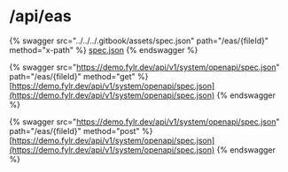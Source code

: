# /api/eas

{% swagger src="../../../.gitbook/assets/spec.json" path="/eas/{fileId}" method="x-path" %}
[spec.json](../../../.gitbook/assets/spec.json)
{% endswagger %}

{% swagger src="https://demo.fylr.dev/api/v1/system/openapi/spec.json" path="/eas/{fileId}" method="get" %}
[https://demo.fylr.dev/api/v1/system/openapi/spec.json](https://demo.fylr.dev/api/v1/system/openapi/spec.json)
{% endswagger %}

{% swagger src="https://demo.fylr.dev/api/v1/system/openapi/spec.json" path="/eas/{fileId}" method="post" %}
[https://demo.fylr.dev/api/v1/system/openapi/spec.json](https://demo.fylr.dev/api/v1/system/openapi/spec.json)
{% endswagger %}
